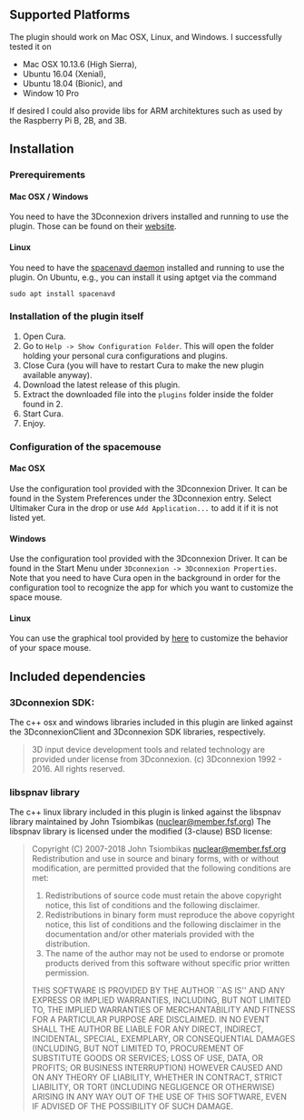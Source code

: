 Supported Platforms
---
The plugin should work on Mac OSX, Linux, and Windows. I successfully tested it on
* Mac OSX 10.13.6 (High Sierra),
* Ubuntu 16.04 (Xenial),
* Ubuntu 18.04 (Bionic), and
* Window 10 Pro

If desired I could also provide libs for ARM architektures such as used by the Raspberry Pi B, 2B, and 3B.

Installation
---
### Prerequirements
#### Mac OSX / Windows
You need to have the 3Dconnexion drivers installed and running to use the plugin. Those can be found on their [website](https://www.3dconnexion.de/service/drivers.html).
#### Linux
You need to have the [spacenavd daemon](http://spacenav.sourceforge.net) installed and running to use the plugin. On Ubuntu, e.g., you can install it using aptget via the command
```
sudo apt install spacenavd
```

### Installation of the plugin itself
1. Open Cura.
2. Go to `Help -> Show Configuration Folder`. This will open the folder holding your personal cura configurations and plugins.
3. Close Cura (you will have to restart Cura to make the new plugin available anyway).
4. Download the latest release of this plugin.
5. Extract the downloaded file into the `plugins` folder inside the folder found in 2.
6. Start Cura.
7. Enjoy.

### Configuration of the spacemouse
#### Mac OSX
Use the configuration tool provided with the 3Dconnexion Driver. It can be found in the System Preferences under the 3Dconnexion entry. Select Ultimaker Cura in the drop or use `Add Application...` to add it if it is not listed yet.
#### Windows
Use the configuration tool provided with the 3Dconnexion Driver. It can be found in the Start Menu under `3Dconnexion -> 3Dconnexion Properties`. Note that you need to have Cura open in the background in order for the configuration tool to recognize the app for which you want to customize the space mouse.
#### Linux
You can use the graphical tool provided by [here](https://github.com/FreeSpacenav/spnavcfg/releases) to customize the behavior of your space mouse.  


Included dependencies
---
### 3Dconnexion SDK:
The c++ osx and windows libraries included in this plugin are linked against the 3DconnexionClient and 3Dconnexion SDK libraries, respectively.
> 3D input device development tools and related technology are provided under license from 3Dconnexion. (c) 3Dconnexion 1992 - 2016. All rights reserved.


### libspnav library
The c++ linux library included in this plugin is linked against the libspnav library
maintained by John Tsiombikas (nuclear@member.fsf.org)
The libspnav library is licensed under the modified (3-clause) BSD license:

> Copyright (C) 2007-2018 John Tsiombikas <nuclear@member.fsf.org>  
> Redistribution and use in source and binary forms, with or without
modification, are permitted provided that the following conditions are met:
>
> 1. Redistributions of source code must retain the above copyright notice, this
   list of conditions and the following disclaimer.
> 2. Redistributions in binary form must reproduce the above copyright notice,
   this list of conditions and the following disclaimer in the documentation
   and/or other materials provided with the distribution.
> 3. The name of the author may not be used to endorse or promote products
   derived from this software without specific prior written permission.
>
> THIS SOFTWARE IS PROVIDED BY THE AUTHOR ``AS IS'' AND ANY EXPRESS OR IMPLIED
WARRANTIES, INCLUDING, BUT NOT LIMITED TO, THE IMPLIED WARRANTIES OF
MERCHANTABILITY AND FITNESS FOR A PARTICULAR PURPOSE ARE DISCLAIMED. IN NO
EVENT SHALL THE AUTHOR BE LIABLE FOR ANY DIRECT, INDIRECT, INCIDENTAL, SPECIAL,
EXEMPLARY, OR CONSEQUENTIAL DAMAGES (INCLUDING, BUT NOT LIMITED TO, PROCUREMENT
OF SUBSTITUTE GOODS OR SERVICES; LOSS OF USE, DATA, OR PROFITS; OR BUSINESS
INTERRUPTION) HOWEVER CAUSED AND ON ANY THEORY OF LIABILITY, WHETHER IN
CONTRACT, STRICT LIABILITY, OR TORT (INCLUDING NEGLIGENCE OR OTHERWISE) ARISING
IN ANY WAY OUT OF THE USE OF THIS SOFTWARE, EVEN IF ADVISED OF THE POSSIBILITY
OF SUCH DAMAGE.
